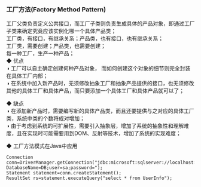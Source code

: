 ### 工厂方法(Factory Method Pattern)  
工厂父类负责定义公共接口，而工厂子类则负责生成具体的产品对象，即通过工厂子类来确定究竟应该实例化哪一个具体产品类；  
工厂类，有接口，有继承关系；产品类，也有接口，也有继承关系；  
工厂类，需要创建；产品类，也需要创建；  
每一种工厂，生产一种产品；  
◆ 优点    
◑ 工厂可以自主确定创建何种产品对象， 而如何创建这个对象的细节则完全封装在具体工厂内部；  
◑ 在系统中加入新产品时，无须修改抽象工厂和抽象产品提供的接口，也无须修改其他的具体工厂和具体产品，而只要添加一个具体工厂和具体产品就可以了；  

◆ 缺点  
◑ 在添加新产品时，需要编写新的具体产品类，而且还要提供与之对应的具体工厂类，系统中类的个数将成对增加；  
◑ 由于考虑到系统的可扩展性，需要引入抽象层，增加了系统的抽象性和理解难度，且在实现时可能需要用到DOM、反射等技术，增加了系统的实现难度；  

◆ 工厂方法模式在Java中应用  
```
Connection conn=DriverManager.getConnection("jdbc:microsoft:sqlserver://localhost:1433; DatabaseName=DB;user=sa;password=");
Statement statement=conn.createStatement();
ResultSet rs=statement.executeQuery("select * from UserInfo");
```